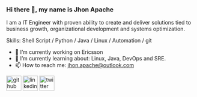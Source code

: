 ### Hi there 👋, my name is Jhon Apache
I am a IT Engineer with proven ability to create and deliver solutions tied to business growth, organizational development and systems optimization.

Skills: Shell Script / Python / Java / Linux / Automation / git

- 🔭 I’m currently working on Ericsson 
- 🌱 I’m currently learning about: Linux, Java, DevOps and SRE.
- 📫 How to reach me: jhon.apache@outlook.com


[<img src='https://cdn.jsdelivr.net/npm/simple-icons@3.0.1/icons/github.svg' alt='github' height='40'>](https://github.com/jjapachehe)  [<img src='https://cdn.jsdelivr.net/npm/simple-icons@3.0.1/icons/linkedin.svg' alt='linkedin' height='40'>](https://www.linkedin.com/in/https://www.linkedin.com/in/jhon-jairo-apache-hernandez-aa233053//)  [<img src='https://cdn.jsdelivr.net/npm/simple-icons@3.0.1/icons/twitter.svg' alt='twitter' height='40'>](https://twitter.com/https://twitter.com/jjapache)  
